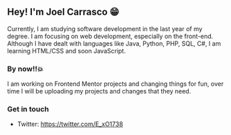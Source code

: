 ## Hey! I'm Joel Carrasco 😁

  Currently, I am studying software development in the last year of my degree. I am focusing on web development, especially on the front-end. Although I have dealt with languages like Java, Python, PHP, SQL, C#, I am learning HTML/CSS and soon JavaScript.

### By now!!💥
  I am working on Frontend Mentor projects and changing things for fun, over time I will be uploading my projects and changes that they need.

### Get in touch
  - Twitter: https://twitter.com/E_xO1738
  

